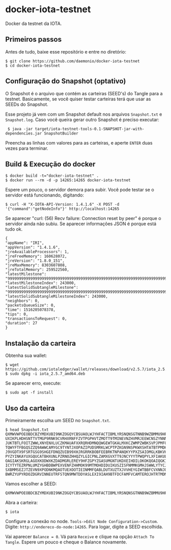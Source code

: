 # docker-iota-testnet
Docker da testnet da IOTA.

## Primeiros passos

Antes de tudo, baixe esse repositório e entre no diretório:

    $ git clone https://github.com/daemonio/docker-iota-testnet
    $ cd docker-iota-testnet

## Configuração do Snapshot (optativo)

O Snapshot é o arquivo que contém as carteiras (SEED's) do Tangle para a testnet. Basicamente, se você quiser testar carteiras terá que usar as SEEDs do Snapshot.

Esse projeto já vem com um Snapshot default nos arquivos `Snapshot.txt` e `Snapshot.log`. Caso você queira gerar outro Snapshot é preciso executar:

     $ java -jar target/iota-testnet-tools-0.1-SNAPSHOT-jar-with-dependencies.jar SnapshotBuilder
     
 Preencha as linhas com valores para as carteiras, e aperte `ENTER` duas vezes para terminar.

## Build & Execução do docker
    
    $ docker build -t="docker-iota-testnet" .
    $ docker run --rm -d -p 14265:14265 docker-iota-testnet
    
Espere um pouco, o servidor demora para subir. Você pode testar se o servidor está funcionando, digitando:

    $ curl -H "X-IOTA-API-Version: 1.4.1.6" -X POST -d '{"command":"getNodeInfo"}' http://localhost:14265
 
Se aparecer "curl: (56) Recv failure: Connection reset by peer" é porque o servidor ainda não subiu. Se aparecer informações JSON é porque está tudo ok.

    {
    "appName": "IRI",
    "appVersion": "1.4.1.6",
    "jreAvailableProcessors": 1,
    "jreFreeMemory": 160628072,
    "jreVersion": "1.8.0_151",
    "jreMaxMemory": 8303607808,
    "jreTotalMemory": 259522560,
    "latestMilestone": "999999999999999999999999999999999999999999999999999999999999999999999999999999999",
    "latestMilestoneIndex": 243000,
    "latestSolidSubtangleMilestone": "999999999999999999999999999999999999999999999999999999999999999999999999999999999",
    "latestSolidSubtangleMilestoneIndex": 243000,
    "neighbors": 0,
    "packetsQueueSize": 0,
    "time": 1516205078378,
    "tips": 0,
    "transactionsToRequest": 0,
    "duration": 27
    }

## Instalação da carteira

Obtenha sua wallet:

    $ wget https://github.com/iotaledger/wallet/releases/download/v2.5.7/iota_2.5.7_amd64.deb
    $ sudo dpkg -i iota_2.5.7_amd64.deb
    
Se aparecer erro, execute:

    $ sudo apt -f install

## Uso da carteira

Primeiramente escolha um SEED no `Snapshot.txt`.

    $ head Snapshot.txt
    QXMWVWPOEOBDCBZYMDXUBI9NKZOGQYCBSUAOLWJYHFACTIBMLYRSNQNSGTNNB9WZBMMU9HPYLOAYATWDD;1000000
    UXIKPLHDHSNTTVTMGP9RNK9CVRHXRNFFZVTPGPHVTZMOTT9TMINEVNZHVMRJEEWCNSZYNNNITFKSSJUOC;1000000
    JUKTBTLFOITZWWLXNYENXLUCZKMAUAFXXRQRHDMNQQWGEWTGKALMXKCZWMPZWBKSVPJPMFQYPYGKEQYFA;1000000
    TQWYFTFBGQSZZQ9AWWCAMYGC9TYNTJXOPAZIPUDSMRKLWCPTPZKGN9NSPKWXSHTATBTPMDHIHCAHIYDL9;1000000
    J9VGDTX9FSRTGSG9SHGEFDNQZUIB99XHJRGRRKBOBFEEBRKTNPANQKYYPXZSAIOMGLKBKVHJTVLPSOQZW;1000000
    PYZYINKAYUXGQUCATBHXUNLPZRNOZHHQZYLGICPNLZAMXGVXTT9JNCYYYTPWQPYLXFIAKULBCCGMPDQEY;1000000
    OAGIAKSKRGLAGOXKODWXKZDADMGRLEREY9HFZGPYZGASUMGNTUKDXEIHDILOKOKQOAIQGKIURJWYY9BRW;1000000
    ICYTYTEZRPNLUMZYGHBDBWPEXVENFZHHMOK99MTMOHDIDUIKUSZISFNMMKGMHJSWWLYTYCJCMSEAUYUNA;1000000
    SXBMMSEZJTZEVN9XPODNKMQAOTUEXOOTIEINMMFQABLDUTXUZTXJVVHEYGIWTBBFCVXNNJQJTLRWVYAHC;1000000
    BWRZYUPYRDOZDGRVINNEUTRFSTQN9MWTDDYASLEXI9IAH9BTFDCFAMFVCAMTEROJHTRTMDMSMH9XHNSYX;1000000

Vamos escolher a SEED:

    QXMWVWPOEOBDCBZYMDXUBI9NKZOGQYCBSUAOLWJYHFACTIBMLYRSNQNSGTNNB9WZBMMU9HPYLOAYATWDD

Abra a carteira:

    $ iota

Configure a conexão no node. `Tools->Edit Node Configuration->Custom`. Digite: `http://endereco-do-node:14265`. Para logar, digite a SEED escolhida.

Vai aparecer `Balance = 0`. Vá para `Receive` e clique na opção `Attach To Tangle`. Espere um pouco e cheque o Balance novamente.
